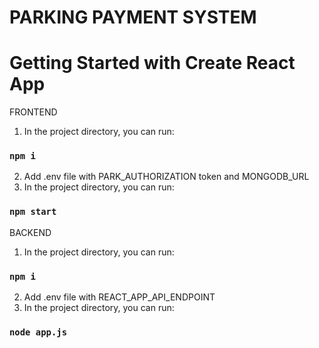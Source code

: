 # PARKING PAYMENT SYSTEM

# Getting Started with Create React App

FRONTEND

1. In the project directory, you can run:

### `npm i`

2. Add .env file with PARK_AUTHORIZATION token and MONGODB_URL
3. In the project directory, you can run:

### `npm start`

BACKEND

1. In the project directory, you can run:

### `npm i`

2. Add .env file with REACT_APP_API_ENDPOINT
3. In the project directory, you can run:

### `node app.js`
